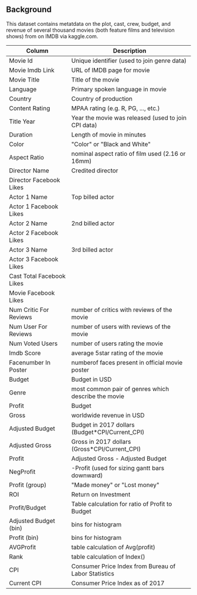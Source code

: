 ## Background
This dataset contains metatdata on the plot, cast, crew, budget, and revenue of several thousand movies (both feature films and television shows) from on IMDB via kaggle.com.


|Column       |       Description                    |
|-------------|--------------------------------------|
|Movie Id| Unique identifier (used to join genre data)|
|Movie Imdb Link| URL of IMDB page for movie|
|Movie Title| Title of the movie|
|Language| Primary spoken language in movie|
|Country| Country of production|
|Content Rating| MPAA rating (e.g. R, PG, ..., etc.)|
|Title Year| Year the movie was released (used to join CPI data)|
|Duration| Length of movie in minutes|
|Color| "Color" or "Black and White"|
|Aspect Ratio| nominal aspect ratio of film used (2.16 or 16mm)|
|Director Name| Credited director|
|Director Facebook Likes|
|Actor 1 Name| Top billed actor|
|Actor 1 Facebook Likes|
|Actor 2 Name| 2nd billed actor|
|Actor 2 Facebook Likes|
|Actor 3 Name| 3rd billed actor|
|Actor 3 Facebook Likes|
|Cast Total Facebook Likes|
|Movie Facebook Likes|
|Num Critic For Reviews| number of critics with reviews of the movie|
|Num User For Reviews| number of users with reviews of the movie|
|Num Voted Users| number of users rating the movie|
|Imdb Score| average 5star rating of the movie|
|Facenumber In Poster| numberof faces present in official movie poster|
|Budget| Budget in USD|
|Genre| most common pair of genres which describe the movie |
|Profit | Budget|
|Gross| worldwide revenue in USD|
|Adjusted Budget| Budget in 2017 dollars (Budget*CPI/Current_CPI)|
|Adjusted Gross| Gross in 2017 dollars (Gross*CPI/Current_CPI)|
|Profit| Adjusted Gross - Adjusted Budget|
|NegProfit| -Profit (used for sizing gantt bars downward)|
|Profit (group)| "Made money" or "Lost money"|
|ROI| Return on Investment |
|Profit/Budget| Table calculation for ratio of Profit to Budget |
|Adjusted Budget (bin)| bins for histogram|
|Profit (bin)| bins for histogram|
|AVGProfit| table calculation of Avg(profit)|
|Rank| table calculation of Index()|
|CPI| Consumer Price Index from Bureau of Labor Statistics|
|Current CPI| Consumer Price Index as of 2017|
